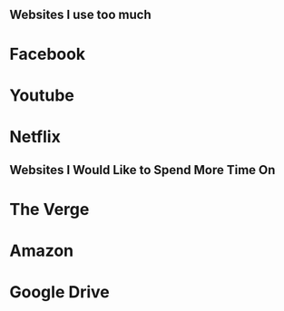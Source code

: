 ## Websites I use too much
# Facebook
# Youtube
# Netflix

## Websites I Would Like to Spend More Time On
# The Verge
# Amazon
# Google Drive
